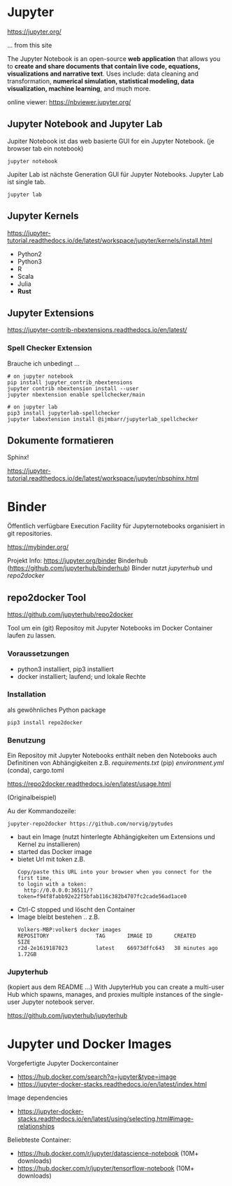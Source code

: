 # Jupyter

https://jupyter.org/

...  from this site

The Jupyter Notebook is an open-source **web application** that allows you to **create and share documents that contain live code, equations, visualizations and narrative text**. Uses include: data cleaning and transformation, **numerical simulation, statistical modeling, data visualization, machine learning**, and much more.

online viewer: https://nbviewer.jupyter.org/

## Jupyter Notebook and Jupyter Lab

Jupiter Notebook ist das web basierte GUI for ein Jupyter Notebook.
(je browser tab ein notebook)

```
jupyter notebook
```

Jupiter Lab ist nächste Generation GUI für Jupyter Notebooks.
Jupyter Lab ist single tab.

```
jupyter lab
```

## Jupyter Kernels


https://jupyter-tutorial.readthedocs.io/de/latest/workspace/jupyter/kernels/install.html

* Python2
* Python3
* R
* Scala
* Julia
* **Rust**


## Jupyter Extensions


https://jupyter-contrib-nbextensions.readthedocs.io/en/latest/


### Spell Checker Extension

Brauche ich unbedingt ...
```
# on jupyter notebook
pip install jupyter_contrib_nbextensions
jupyter contrib nbextension install --user
jupyter nbextension enable spellchecker/main

# on jupyter lab
pip3 install jupyterlab-spellchecker
jupyter labextension install @ijmbarr/jupyterlab_spellchecker

```

## Dokumente formatieren

Sphinx!

https://jupyter-tutorial.readthedocs.io/de/latest/workspace/jupyter/nbsphinx.html

# Binder

Öffentlich verfügbare Execution Facility für Jupyternotebooks
organisiert in git repositories. 

https://mybinder.org/

Projekt Info: https://jupyter.org/binder
Binderhub (https://github.com/jupyterhub/binderhub)
Binder nutzt *jupyterhub* und *repo2docker*

## repo2docker Tool

https://github.com/jupyterhub/repo2docker

Tool um ein (git) Repositoy mit Jupyter Notebooks im
Docker Container laufen zu lassen.

### Voraussetzungen

* python3 installiert, pip3 installiert
* docker installiert; laufend; und lokale Rechte

### Installation

als gewöhnliches Python package

```
pip3 install repo2docker
``` 

### Benutzung

Ein Repositoy mit Jupyter Notebooks enthält neben den Notebooks auch
Definitinen von Abhängigkeiten z.B. *requirements.txt* (pip)
*environment.yml* (conda), cargo.toml 

https://repo2docker.readthedocs.io/en/latest/usage.html

(Originalbeispiel)

Au der Kommandozeile:

```
jupyter-repo2docker https://github.com/norvig/pytudes
```
* baut ein Image (nutzt hinterlegte Abhängigkeiten um Extensions und Kernel zu installieren)
* started das Docker image
* bietet Url mit token z.B.
  ```
  Copy/paste this URL into your browser when you connect for the first time,
  to login with a token:
    http://0.0.0.0:36511/?token=f94f8fabb92e22f5bfab116c382b4707fc2cade56ad1ace0
  ````
* Ctrl-C stopped und löscht den Container
* Image bleibt bestehen .. z.B.
  ```
  Volkers-MBP:volker$ docker images
  REPOSITORY               TAG       IMAGE ID       CREATED          SIZE
  r2d-2e1619187023         latest    66973dffc643   38 minutes ago   1.72GB
  ```

### Jupyterhub

(kopiert aus dem README ...)
With JupyterHub you can create a multi-user Hub which spawns, manages, and proxies multiple instances of the single-user Jupyter notebook server.

https://github.com/jupyterhub/jupyterhub


# Jupyter und Docker Images

Vorgefertigte Jupyter Dockercontainer

* https://hub.docker.com/search?q=jupyter&type=image
* https://jupyter-docker-stacks.readthedocs.io/en/latest/index.html

Image dependencies

* https://jupyter-docker-stacks.readthedocs.io/en/latest/using/selecting.html#image-relationships

Beliebteste Container:

* https://hub.docker.com/r/jupyter/datascience-notebook (10M+ downloads)
* https://hub.docker.com/r/jupyter/tensorflow-notebook (10M+ downloads)

